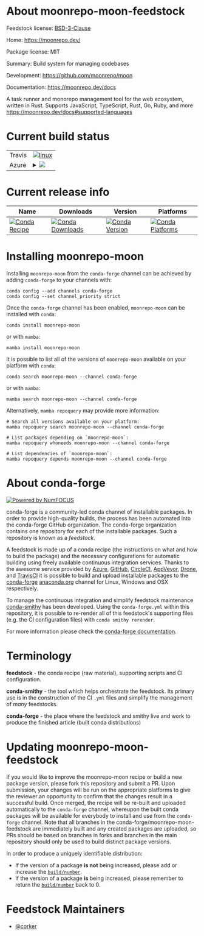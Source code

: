 About moonrepo-moon-feedstock
=============================

Feedstock license: [BSD-3-Clause](https://github.com/conda-forge/moonrepo-moon-feedstock/blob/main/LICENSE.txt)

Home: https://moonrepo.dev/

Package license: MIT

Summary: Build system for managing codebases

Development: https://github.com/moonrepo/moon

Documentation: https://moonrepo.dev/docs

A task runner and monorepo management tool for the web ecosystem, written in Rust.
Supports JavaScript, TypeScript, Rust, Go, Ruby, and more <https://moonrepo.dev/docs#supported-languages>


Current build status
====================


<table><tr>
    <td>Travis</td>
    <td>
      <a href="https://app.travis-ci.com/conda-forge/moonrepo-moon-feedstock">
        <img alt="linux" src="https://img.shields.io/travis/com/conda-forge/moonrepo-moon-feedstock/main.svg?label=Linux">
      </a>
    </td>
  </tr>
    
  <tr>
    <td>Azure</td>
    <td>
      <details>
        <summary>
          <a href="https://dev.azure.com/conda-forge/feedstock-builds/_build/latest?definitionId=23134&branchName=main">
            <img src="https://dev.azure.com/conda-forge/feedstock-builds/_apis/build/status/moonrepo-moon-feedstock?branchName=main">
          </a>
        </summary>
        <table>
          <thead><tr><th>Variant</th><th>Status</th></tr></thead>
          <tbody><tr>
              <td>linux_64</td>
              <td>
                <a href="https://dev.azure.com/conda-forge/feedstock-builds/_build/latest?definitionId=23134&branchName=main">
                  <img src="https://dev.azure.com/conda-forge/feedstock-builds/_apis/build/status/moonrepo-moon-feedstock?branchName=main&jobName=linux&configuration=linux%20linux_64_" alt="variant">
                </a>
              </td>
            </tr><tr>
              <td>osx_64</td>
              <td>
                <a href="https://dev.azure.com/conda-forge/feedstock-builds/_build/latest?definitionId=23134&branchName=main">
                  <img src="https://dev.azure.com/conda-forge/feedstock-builds/_apis/build/status/moonrepo-moon-feedstock?branchName=main&jobName=osx&configuration=osx%20osx_64_" alt="variant">
                </a>
              </td>
            </tr><tr>
              <td>osx_arm64</td>
              <td>
                <a href="https://dev.azure.com/conda-forge/feedstock-builds/_build/latest?definitionId=23134&branchName=main">
                  <img src="https://dev.azure.com/conda-forge/feedstock-builds/_apis/build/status/moonrepo-moon-feedstock?branchName=main&jobName=osx&configuration=osx%20osx_arm64_" alt="variant">
                </a>
              </td>
            </tr><tr>
              <td>win_64</td>
              <td>
                <a href="https://dev.azure.com/conda-forge/feedstock-builds/_build/latest?definitionId=23134&branchName=main">
                  <img src="https://dev.azure.com/conda-forge/feedstock-builds/_apis/build/status/moonrepo-moon-feedstock?branchName=main&jobName=win&configuration=win%20win_64_" alt="variant">
                </a>
              </td>
            </tr>
          </tbody>
        </table>
      </details>
    </td>
  </tr>
</table>

Current release info
====================

| Name | Downloads | Version | Platforms |
| --- | --- | --- | --- |
| [![Conda Recipe](https://img.shields.io/badge/recipe-moonrepo--moon-green.svg)](https://anaconda.org/conda-forge/moonrepo-moon) | [![Conda Downloads](https://img.shields.io/conda/dn/conda-forge/moonrepo-moon.svg)](https://anaconda.org/conda-forge/moonrepo-moon) | [![Conda Version](https://img.shields.io/conda/vn/conda-forge/moonrepo-moon.svg)](https://anaconda.org/conda-forge/moonrepo-moon) | [![Conda Platforms](https://img.shields.io/conda/pn/conda-forge/moonrepo-moon.svg)](https://anaconda.org/conda-forge/moonrepo-moon) |

Installing moonrepo-moon
========================

Installing `moonrepo-moon` from the `conda-forge` channel can be achieved by adding `conda-forge` to your channels with:

```
conda config --add channels conda-forge
conda config --set channel_priority strict
```

Once the `conda-forge` channel has been enabled, `moonrepo-moon` can be installed with `conda`:

```
conda install moonrepo-moon
```

or with `mamba`:

```
mamba install moonrepo-moon
```

It is possible to list all of the versions of `moonrepo-moon` available on your platform with `conda`:

```
conda search moonrepo-moon --channel conda-forge
```

or with `mamba`:

```
mamba search moonrepo-moon --channel conda-forge
```

Alternatively, `mamba repoquery` may provide more information:

```
# Search all versions available on your platform:
mamba repoquery search moonrepo-moon --channel conda-forge

# List packages depending on `moonrepo-moon`:
mamba repoquery whoneeds moonrepo-moon --channel conda-forge

# List dependencies of `moonrepo-moon`:
mamba repoquery depends moonrepo-moon --channel conda-forge
```


About conda-forge
=================

[![Powered by
NumFOCUS](https://img.shields.io/badge/powered%20by-NumFOCUS-orange.svg?style=flat&colorA=E1523D&colorB=007D8A)](https://numfocus.org)

conda-forge is a community-led conda channel of installable packages.
In order to provide high-quality builds, the process has been automated into the
conda-forge GitHub organization. The conda-forge organization contains one repository
for each of the installable packages. Such a repository is known as a *feedstock*.

A feedstock is made up of a conda recipe (the instructions on what and how to build
the package) and the necessary configurations for automatic building using freely
available continuous integration services. Thanks to the awesome service provided by
[Azure](https://azure.microsoft.com/en-us/services/devops/), [GitHub](https://github.com/),
[CircleCI](https://circleci.com/), [AppVeyor](https://www.appveyor.com/),
[Drone](https://cloud.drone.io/welcome), and [TravisCI](https://travis-ci.com/)
it is possible to build and upload installable packages to the
[conda-forge](https://anaconda.org/conda-forge) [anaconda.org](https://anaconda.org/)
channel for Linux, Windows and OSX respectively.

To manage the continuous integration and simplify feedstock maintenance
[conda-smithy](https://github.com/conda-forge/conda-smithy) has been developed.
Using the ``conda-forge.yml`` within this repository, it is possible to re-render all of
this feedstock's supporting files (e.g. the CI configuration files) with ``conda smithy rerender``.

For more information please check the [conda-forge documentation](https://conda-forge.org/docs/).

Terminology
===========

**feedstock** - the conda recipe (raw material), supporting scripts and CI configuration.

**conda-smithy** - the tool which helps orchestrate the feedstock.
                   Its primary use is in the construction of the CI ``.yml`` files
                   and simplify the management of *many* feedstocks.

**conda-forge** - the place where the feedstock and smithy live and work to
                  produce the finished article (built conda distributions)


Updating moonrepo-moon-feedstock
================================

If you would like to improve the moonrepo-moon recipe or build a new
package version, please fork this repository and submit a PR. Upon submission,
your changes will be run on the appropriate platforms to give the reviewer an
opportunity to confirm that the changes result in a successful build. Once
merged, the recipe will be re-built and uploaded automatically to the
`conda-forge` channel, whereupon the built conda packages will be available for
everybody to install and use from the `conda-forge` channel.
Note that all branches in the conda-forge/moonrepo-moon-feedstock are
immediately built and any created packages are uploaded, so PRs should be based
on branches in forks and branches in the main repository should only be used to
build distinct package versions.

In order to produce a uniquely identifiable distribution:
 * If the version of a package **is not** being increased, please add or increase
   the [``build/number``](https://docs.conda.io/projects/conda-build/en/latest/resources/define-metadata.html#build-number-and-string).
 * If the version of a package **is** being increased, please remember to return
   the [``build/number``](https://docs.conda.io/projects/conda-build/en/latest/resources/define-metadata.html#build-number-and-string)
   back to 0.

Feedstock Maintainers
=====================

* [@corker](https://github.com/corker/)


